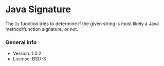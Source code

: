# Java Signature

The `Is` function tries to determine if the given string is most likely a Java method/function signature, or not.

### General info

* Version: 1.0.2
* License: BSD-3
